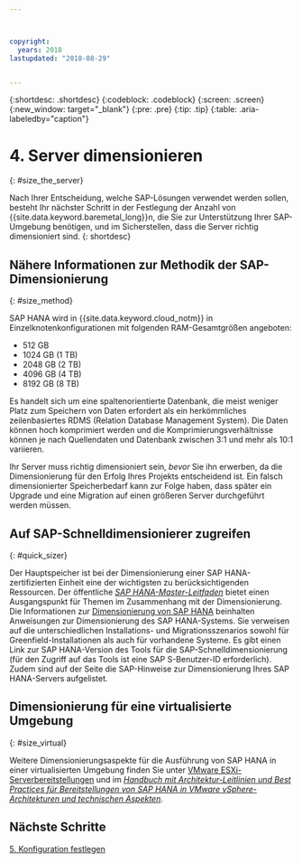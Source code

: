 ```yaml
---



copyright:
  years: 2018
lastupdated: "2018-08-29"


---
```


{:shortdesc: .shortdesc}
{:codeblock: .codeblock}
{:screen: .screen}
{:new_window: target="_blank"}
{:pre: .pre}
{:tip: .tip}
{:table: .aria-labeledby="caption"}


# 4. Server dimensionieren
{: #size_the_server}

Nach Ihrer Entscheidung, welche SAP-Lösungen verwendet werden sollen, besteht Ihr nächster Schritt in der Festlegung der Anzahl von {{site.data.keyword.baremetal_long}}n, die Sie zur Unterstützung Ihrer SAP-Umgebung benötigen, und im Sicherstellen, dass die Server richtig dimensioniert sind.
{: shortdesc}

## Nähere Informationen zur Methodik der SAP-Dimensionierung
{: #size_method}

SAP HANA wird in {{site.data.keyword.cloud_notm}} in Einzelknotenkonfigurationen mit folgenden RAM-Gesamtgrößen angeboten: 
  * 512 GB
  * 1024 GB (1 TB)
  * 2048 GB (2 TB)
  * 4096 GB (4 TB)
  * 8192 GB (8 TB)
  
Es handelt sich um eine spaltenorientierte Datenbank, die meist weniger Platz zum Speichern von Daten erfordert als ein herkömmliches zeilenbasiertes RDMS (Relation Database Management System). Die Daten können hoch komprimiert werden und die Komprimierungsverhältnisse können je nach Quellendaten und Datenbank zwischen 3:1 und mehr als 10:1 variieren. 

Ihr Server muss richtig dimensioniert sein, *bevor* Sie ihn erwerben, da die Dimensionierung für den Erfolg Ihres Projekts entscheidend ist. Ein falsch dimensionierter Speicherbedarf kann zur Folge haben, dass später ein Upgrade und eine Migration auf einen größeren Server durchgeführt werden müssen.

## Auf SAP-Schnelldimensionierer zugreifen
{: #quick_sizer}

Der Hauptspeicher ist bei der Dimensionierung einer SAP HANA-zertifizierten Einheit eine der wichtigsten zu berücksichtigenden Ressourcen. Der öffentliche [*SAP HANA-Master-Leitfaden*](https://help.sap.com/doc/e95f6750b0fd10148ea5c6be75016694/2.0.00/en-US/SAP_HANA_Master_Guide_en.pdf) bietet einen Ausgangspunkt für Themen im Zusammenhang mit der Dimensionierung. Die Informationen zur [Dimensionierung von SAP HANA](https://help.sap.com/viewer/eb3777d5495d46c5b2fa773206bbfb46/2.0.00/en-US/d4a122a7bb57101493e3f5ca08e6b039.html) beinhalten Anweisungen zur Dimensionierung des SAP HANA-Systems. Sie verweisen auf die unterschiedlichen Installations- und Migrationsszenarios sowohl für Greenfield-Installationen als auch für vorhandene Systeme. Es gibt einen Link zur SAP HANA-Version des Tools für die SAP-Schnelldimensionierung (für den Zugriff auf das Tools ist eine SAP S-Benutzer-ID erforderlich). Zudem sind auf der Seite die SAP-Hinweise zur Dimensionierung Ihres SAP HANA-Servers aufgelistet. 

## Dimensionierung für eine virtualisierte Umgebung
{: #size_virtual}

Weitere Dimensionierungsaspekte für die Ausführung von SAP HANA in einer virtualisierten Umgebung finden Sie unter [VMware ESXi-Serverbereitstellungen](/docs/infrastructure/sap-hana/hana-considerations.html#vmware-server) und im [*Handbuch mit Architektur-Leitlinien und Best Practices für Bereitstellungen von SAP HANA in VMware vSphere-Architekturen und technischen Aspekten*](https://www.vmware.com/content/dam/digitalmarketing/vmware/en/pdf/whitepaper/sap_hana_on_vmware_vsphere_best_practices_guide-white-paper.pdf).

## Nächste Schritte

 [5. Konfiguration festlegen](/docs/infrastructure/sap-hana/hana-determine-configuration.html)
